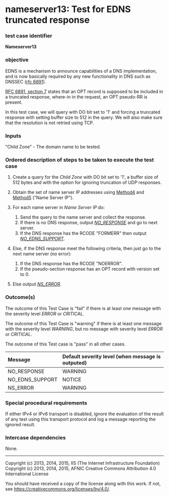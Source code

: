 # nameserver13: Test for EDNS truncated response

### test case identifier

**Nameserver13**

### objective

EDNS is a mechanism to announce capabilities of a DNS implementation,
and is now basically required by any new functionality in DNS such as
DNSSEC ([rfc 6891]).

[RFC 6891, section 7] states that an OPT record is supposed to be included
in a truncated response, where-in in the request, an OPT pseudo-RR is present.

In this test case, we will query with DO bit set to '1' and forcing a
truncated response with setting buffer size to 512 in the query. We will also
make sure that the resolution is not retried using TCP.

### Inputs
"Child Zone" - The domain name to be tested.

### Ordered description of steps to be taken to execute the test case

1. Create a query for the *Child Zone* with DO bit set to '1', a buffer size
of 512 bytes and with the option for ignoring truncation of UDP responses.  

2. Obtain the set of name server IP addresses using [Method4] and [Method5]
   ("Name Server IP").

3. For each name server in *Name Server IP* do:
	1. Send the query to the name server and collect the response.
	2. If there is no DNS response, output *[NO_RESPONSE]* and go to
      next server.
	3. If the DNS response has the RCODE "FORMERR" then output
      *[NO_EDNS_SUPPORT]*.

4. Else, if the DNS response meet the following criteria,
      then just go to the next name server (no error):
	1. If the DNS response has the RCODE "NOERROR".
	2. If the pseudo-section response has an OPT record with version set to 0.

5. Else output *[NS_ERROR]*.
 
### Outcome(s)

The outcome of this Test Case is "fail" if there is at least one message
with the severity level *ERROR* or *CRITICAL*.

The outcome of this Test Case is "warning" if there is at least one message
with the severity level *WARNING*, but no message with severity level
*ERROR* or *CRITICAL*.

The outcome of this Test case is "pass" in all other cases.

Message                           | Default severity level (when message is outputed)
:---------------------------------|:--------------------------------------------------
NO_RESPONSE                       | WARNING
NO_EDNS_SUPPORT                   | NOTICE
NS_ERROR			  | WARNING     

### Special procedural requirements

If either IPv4 or IPv6 transport is disabled, ignore the evaluation of the
result of any test using this transport protocol and log a message reporting
the ignored result.

### Intercase dependencies

None.

[RFC 6891]: https://tools.ietf.org/html/rfc6891
[RFC 6891, section 7]: https://tools.ietf.org/html/rfc6891#section-7
[Method4]: ../Methods.md#method-4-delegation-name-server-addresses
[Method5]: ../Methods.md#method-5-in-zone-addresses-records-of-name-servers
[NO_RESPONSE]: #outcomes
[NO_EDNS_SUPPORT]: #outcomes
[NS_ERROR]: #outcomes

-------

Copyright (c) 2013, 2014, 2015, IIS (The Internet Infrastructure
Foundation) Copyright (c) 2013, 2014, 2015, AFNIC Creative Commons Attribution
4.0 International License

You should have received a copy of the license along with this work. If not,
see <https://creativecommons.org/licenses/by/4.0/>.
